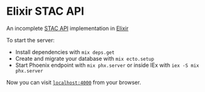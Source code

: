 # Elixir STAC API

An incomplete [STAC API](https://stacspec.org/en/) implementation in [Elixir](https://elixir-lang.org/)

To start the server:

  * Install dependencies with `mix deps.get`
  * Create and migrate your database with `mix ecto.setup`
  * Start Phoenix endpoint with `mix phx.server` or inside IEx with `iex -S mix phx.server`

Now you can visit [`localhost:4000`](http://localhost:4000) from your browser.

